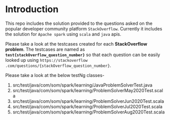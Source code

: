 # Introduction #

This repo includes the solution provided to the questions asked on the popular developer community platform 
`StackOverflow`. Currently it includes the solution for `Apache spark` using `scala` and `java` apis.

Please take a look at the testcases created for each **StackOverflow problem**. The testcases are named as 
**`test{stackOverflow_question_number}`** so that each question can be easily looked up using `https://stackoverflow
.com/questions/{stackOverflow_question_number}`.

Please take a look at the below testNg classes-

1. src/test/java/com/som/spark/learning/JavaProblemSolverTest.java
2. src/test/java/com/som/spark/learning/ProblemSolverMay2020Test.scala
3. src/test/java/com/som/spark/learning/ProblemSolverJun2020Test.scala
4. src/test/java/com/som/spark/learning/ProblemSolverJul2020Test.scala
5. src/test/java/com/som/spark/learning/ProblemSolverAug2020Test.scala

